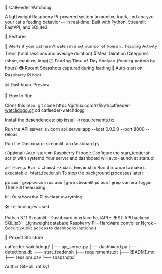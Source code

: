 🐾 CatFeeder Watchdog

A lightweight Raspberry Pi-powered system to monitor, track, and analyze your cat's feeding behavior — in real-time!
Built with Python, Streamlit, FastAPI, and SQLite3.

📸 Features

🔔 Alerts if your cat hasn't eaten in a set number of hours
📈 Feeding Activity Trend (total sessions and average duration)
⏳ Meal Duration Categories (short, medium, long)
🕒 Feeding Time-of-Day Analysis (feeding pattern by hours)
📷 Recent Snapshots captured during feeding
🐍 Auto-start on Raspberry Pi boot

📊 Dashboard Preview


🚀 How to Run

Clone this repo:
git clone https://github.com/rafiky1/catfeeder-watchdogg.git
cd catfeeder-watchdogg

Install the dependencies:
pip install -r requirements.txt

Run the API server:
uvicorn api_server:app --host 0.0.0.0 --port 8000 --reload

Run the Dashboard:
streamlit run dashboard.py

(Optional) Auto-start on Raspberry Pi boot:
Configure the start_feeder.sh script with systemd
Your server and dashboard will auto-launch at startup!

x✅ How to Run It:
chmod +x start_feeder.sh   # Run this once to make it executable
./start_feeder.sh
To stop the background processes later:

ps aux | grep uvicorn
ps aux | grep streamlit
ps aux | grep camera_logger
Then kill them using:

kill <PID>
Or reboot the Pi to clear everything.

🛠 Technologies Used

Python 3.11
Streamlit – Dashboard interface
FastAPI – REST API backend
SQLite3 – Lightweight database
Raspberry Pi – Hardware controller
Ngrok – Secure public access to dashboard (optional)

📁 Project Structure

catfeeder-watchdogg/
├── api_server.py
├── dashboard.py
├── detections.db
├── start_feeder.sh
├── requirements.txt
├── README.md
├── sessions.csv
└── snapshots/

Author
GitHub: rafiky1


